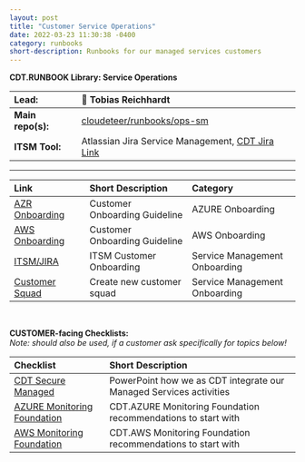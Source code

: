 ```yaml
---
layout: post
title: "Customer Service Operations"
date: 2022-03-23 11:30:38 -0400
category: runbooks
short-description: Runbooks for our managed services customers
---
```


**CDT.RUNBOOK Library: Service Operations**

|  Lead: | 🚀 Tobias Reichhardt |
| :--- | :--- |
| **Main repo(s):** | [cloudeteer/runbooks/ops-sm](hhttps://github.com/cloudeteer/runbooks/tree/main/ops-sm) |
| **ITSM Tool:** | Atlassian Jira Service Management, [CDT Jira Link](https://cloudeteer.atlassian.net/) |

-----

| Link                      | Short Description                     | Category | 
| :---                      | :---                                  | :--- |
|  [AZR Onboarding](https://github.com/cloudeteer/runbooks/blob/main/ops-azure/_azr-onboarding-rbk.md) &nbsp; &nbsp;  | Customer Onboarding Guideline        | AZURE Onboarding   |
|  [AWS Onboarding](https://github.com/cloudeteer/runbooks/blob/main/ops-aws/_aws-onboarding-rbk.md) &nbsp; &nbsp;   | Customer Onboarding Guideline                             | AWS Onboarding   |
|  [ITSM/JIRA](https://github.com/cloudeteer/runbooks/blob/main/ops-sm/create-jira-customer.md) &nbsp; &nbsp;  | ITSM Customer Onboarding                              | Service Management Onboarding  |
|  [Customer Squad](https://github.com/cloudeteer/runbooks/blob/main/ops-sm/create-customer-squad.md) &nbsp; &nbsp; | Create new customer squad    | Service Management Onboarding    |

<br>

**CUSTOMER-facing Checklists:** \
_Note: should also be used, if a customer ask specifically for topics below!_

| Checklist | Short Description |  
| :---    | :---   |
| [CDT Secure Managed](https://gocloudeteer.sharepoint.com/:p:/s/CloudeteerGmbH/EeFcSztlNgNPkeJWR2AUpGcBZSqadZ-1BIvSO40NydB21Q?e=SrO9fu) | PowerPoint how we as CDT integrate our Managed Services activities |
| [AZURE Monitoring Foundation](https://github.com/cloudeteer/runbooks/blob/main/ops-azure/customer-facing/monitoring-onboarding.md) | CDT.AZURE Monitoring Foundation recommendations to start with |
| [AWS Monitoring Foundation](https://github.com/cloudeteer/runbooks/blob/main/ops-aws/customer-facing/monitoring-onboarding.md) | CDT.AWS Monitoring Foundation recommendations to start with |

